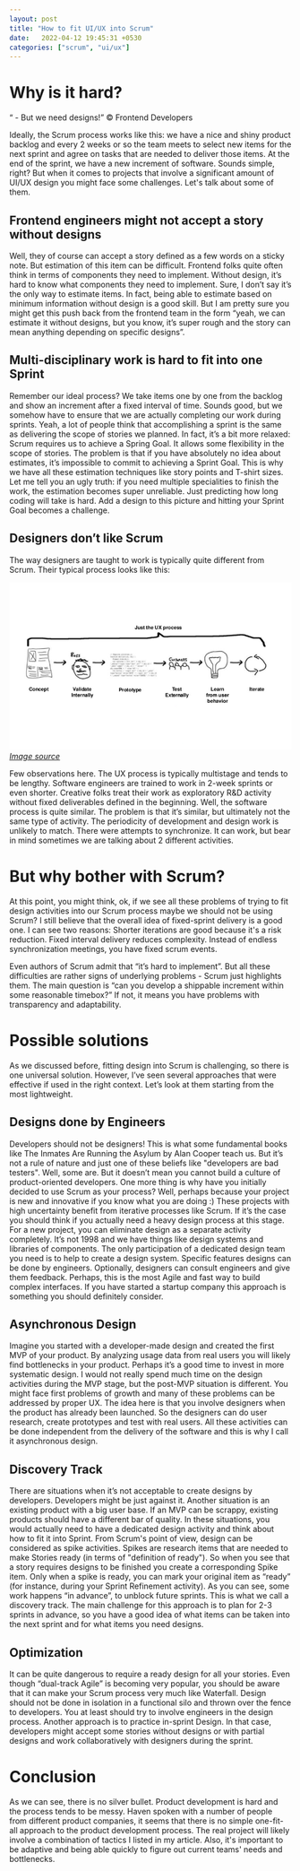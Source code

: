 ```yaml
---
layout: post
title: "How to fit UI/UX into Scrum"
date:   2022-04-12 19:45:31 +0530
categories: ["scrum", "ui/ux"]
---
```


# Why is it hard?

“ - But we need designs!” © Frontend Developers

Ideally, the Scrum process works like this: we have a nice and shiny product backlog and every 2 weeks or so the team meets to select new items for the next sprint and agree on tasks that are needed to deliver those items. At the end of the sprint, we have a new increment of software. Sounds simple, right? But when it comes to projects that involve a significant amount of UI/UX design you might face some challenges. Let's talk about some of them.

## Frontend engineers might not accept a story without designs
Well, they of course can accept a story defined as a few words on a sticky note. But estimation of this item can be difficult. Frontend folks quite often think in terms of components they need to implement. Without design, it’s hard to know what components they need to implement. Sure, I don’t say it’s the only way to estimate items. In fact, being able to estimate based on minimum information without design is a good skill. But I am pretty sure you might get this push back from the frontend team in the form “yeah, we can estimate it without designs, but you know, it’s super rough and the story can mean anything depending on specific designs”.

## Multi-disciplinary work is hard to fit into one Sprint
Remember our ideal process? We take items one by one from the backlog and show an increment after a fixed interval of time. Sounds good, but we somehow have to ensure that we are actually completing our work during sprints. Yeah, a lot of people think that accomplishing a sprint is the same as delivering the scope of stories we planned. In fact, it’s a bit more relaxed: Scrum requires us to achieve a Spring Goal. It allows some flexibility in the scope of stories. The problem is that if you have absolutely no idea about estimates, it’s impossible to commit to achieving a Sprint Goal. This is why we have all these estimation techniques like story points and T-shirt sizes. Let me tell you an ugly truth: if you need multiple specialities to finish the work, the estimation becomes super unreliable. Just predicting how long coding will take is hard. Add a design to this picture and hitting your Sprint Goal becomes a challenge.

## Designers don’t like Scrum
The way designers are taught to work is typically quite different from Scrum. Their typical process looks like this:

![Lean UX](/lean_ux.png)
*[Image source](https://uxplanet.org/lean-ux-how-to-get-started-bb3771697e2)*

Few observations here. The UX process is typically multistage and tends to be lengthy. Software engineers are trained to work in 2-week sprints or even shorter. Creative folks treat their work as exploratory R&D activity without fixed deliverables defined in the beginning. Well, the software process is quite similar. The problem is that it’s similar, but ultimately not the same type of activity. The periodicity of development and design work is unlikely to match. There were attempts to synchronize. It can work, but bear in mind sometimes we are talking about 2 different activities.

# But why bother with Scrum?
At this point, you might think, ok, if we see all these problems of trying to fit design activities into our Scrum process maybe we should not be using Scrum? I still believe that the overall idea of fixed-sprint delivery is a good one. I can see two reasons:
Shorter iterations are good because it's a risk reduction.
Fixed interval delivery reduces complexity. Instead of endless synchronization meetings, you have fixed scrum events.

Even authors of Scrum admit that “it’s hard to implement”. But all these difficulties are rather signs of underlying problems - Scrum just highlights them. The main question is “can you develop a shippable increment within some reasonable timebox?” If not, it means you have problems with transparency and adaptability.

# Possible solutions
As we discussed before, fitting design into Scrum is challenging, so there is one universal solution. However, I’ve seen several approaches that were effective if used in the right context. Let’s look at them starting from the most lightweight.

## Designs done by Engineers
Developers should not be designers! This is what some fundamental books like The Inmates Are Running the Asylum by Alan Cooper teach us. But it’s not a rule of nature and just one of these beliefs like "developers are bad testers". Well, some are. But it doesn’t mean you cannot build a culture of product-oriented developers. One more thing is why have you initially decided to use Scrum as your process? Well, perhaps because your project is new and innovative if you know what you are doing :) These projects with high uncertainty benefit from iterative processes like Scrum. If it’s the case you should think if you actually need a heavy design process at this stage. For a new project, you can eliminate design as a separate activity completely. It’s not 1998 and we have things like design systems and libraries of components. The only participation of a dedicated design team you need is to help to create a design system. Specific features designs can be done by engineers. Optionally, designers can consult engineers and give them feedback. Perhaps, this is the most Agile and fast way to build complex interfaces. If you have started a startup company this approach is something you should definitely consider.

## Asynchronous Design
Imagine you started with a developer-made design and created the first MVP of your product. By analyzing usage data from real users you will likely find bottlenecks in your product. Perhaps it’s a good time to invest in more systematic design. I would not really spend much time on the design activities during the MVP stage, but the post-MVP situation is different. You might face first problems of growth and many of these problems can be addressed by proper UX. The idea here is that you involve designers when the product has already been launched. So the designers can do user research, create prototypes and test with real users. All these activities can be done independent from the delivery of the software and this is why I call it asynchronous design.

## Discovery Track
There are situations when it’s not acceptable to create designs by developers. Developers might be just against it. Another situation is an existing product with a big user base. If an MVP can be scrappy, existing products should have a different bar of quality. In these situations, you would actually need to have a dedicated design activity and think about how to fit it into Sprint. From Scrum's point of view, design can be considered as spike activities. Spikes are research items that are needed to make Stories ready (in terms of "definition of ready"). So when you see that a story requires designs to be finished you create a corresponding Spike item. Only when a spike is ready, you can mark your original item as “ready” (for instance, during your Sprint Refinement activity). As you can see, some work happens “in advance”, to unblock future sprints. This is what we call a discovery track. The main challenge for this approach is to plan for 2-3 sprints in advance, so you have a good idea of what items can be taken into the next sprint and for what items you need designs.

## Optimization
It can be quite dangerous to require a ready design for all your stories. Even though “dual-track Agile” is becoming very popular, you should be aware that it can make your Scrum process very much like Waterfall. Design should not be done in isolation in a functional silo and thrown over the fence to developers. You at least should try to involve engineers in the design process. Another approach is to practice in-sprint Design. In that case, developers might accept some stories without designs or with partial designs and work collaboratively with designers during the sprint.

# Conclusion
As we can see, there is no silver bullet. Product development is hard and the process tends to be messy. Haven spoken with a number of people from different product companies, it seems that there is no simple one-fit-all approach to the product development process. The real project will likely involve a combination of tactics I listed in my article. Also, it's important to be adaptive and being able quickly to figure out current teams' needs and bottlenecks. 
